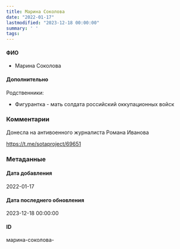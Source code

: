 ```yaml
---
title: Марина Соколова
date: "2022-01-17"
lastmodified: "2023-12-18 00:00:00"
summary: ' '
tags: 
---
```

<!--# pp1-->
<!--## Фигурант-->
<!--### Личные данные-->
#### ФИО
- Марина Соколова
#### Дополнительно
Родственники:
- Фигурантка - мать солдата российский оккупационных войск
### Комментарии
Донесла на антивоенного журналиста Романа Иванова
 
 https://t.me/sotaproject/69651
### Метаданные
#### Дата добавления
2022-01-17
#### Дата последнего обновления
2023-12-18 00:00:00
#### ID
марина-соколова-
<!--## END;-->
